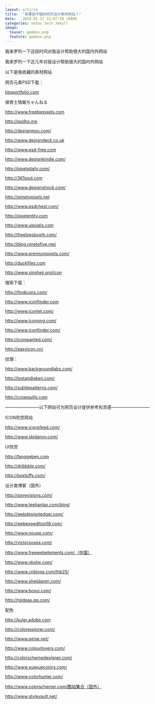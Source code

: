 ```yaml
---
layout: article
title:  "有哪些不错的网页设计素材网站？"
date:   2018-01-22 22:07:50 +0800
categories: notes_tech Jekyll
image:
  teaser: gembox.png
  feature: gembox.png
---
```

我来罗列一下这段时间对我设计帮助很大的国内外网站

我来罗列一下近几年对我设计帮助很大的国内外网站

以下是我收藏的素材网站

网页元素PSD下载：

<a href="kbsportfolio.com">kbsportfolio.com</a>

保育士情報ちゃんねる

http://www.freebiepixels.com

http://psdho.me

http://designmoo.com/

http://www.designdeck.co.uk

http://www.psd-free.com

http://www.designkindle.com/

http://pixelsdaily.com/

http://365psd.com

http://www.designshock.com/

http://simplypixels.net

http://www.psdchest.com/

http://pixelentity.com

http://www.uipixels.com

http://freebiesbooth.com/

http://blog.ninetofive.me/

http://www.premiumpixels.com/

http://duckfiles.com

http://www.xinsheji.org/icon

搜索下载：

http://findicons.com/

http://www.iconfinder.com

http://www.iconlet.com/

http://www.iconpng.com/

http://www.iconfinder.com/

http://iconwanted.com/

http://easyicon.cn/

纹理：

http://www.backgroundlabs.com/

http://lostandtaken.com/

http://subtlepatterns.com/

http://crowquills.com


————————以下网站可为网页设计提供参考和灵感—————————

ICON欣赏网站

http://www.iconsfeed.com/

http://www.skidanov.com/

UI欣赏

http://fanggeben.com

http://dribbble.com/

http://boxtuffs.com/

设计类博客（国外）

http://sixrevisions.com/

http://www.teehanlax.com/blog/

http://webdesignledger.com/

http://webexpedition18.com/

http://www.noupe.com/

http://victorsosea.com/

http://www.freewebelements.com/（中国）

http://www.nbshe.com/

http://www.cnblogs.com/lhb25/

http://www.shejidaren.com/

http://www.boxui.com/

http://tgideas.qq.com/

配色

http://kuler.adobe.com

http://colorexplorer.com/

http://www.peise.net/

http://www.colourlovers.com/

http://colorschemedesigner.com/

http://www.xuexuecolors.com/

http://www.colorhunter.com/

http://www.colorschemer.com/酷站集合（国外）

http://www.stylevault.net/

